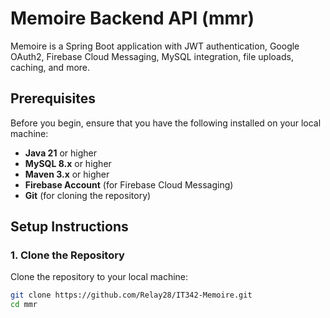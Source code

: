 # Memoire Backend API (mmr)

Memoire is a Spring Boot application with JWT authentication, Google OAuth2, Firebase Cloud Messaging, MySQL integration, file uploads, caching, and more.

## Prerequisites

Before you begin, ensure that you have the following installed on your local machine:

- **Java 21** or higher
- **MySQL 8.x** or higher
- **Maven 3.x** or higher
- **Firebase Account** (for Firebase Cloud Messaging)
- **Git** (for cloning the repository)

## Setup Instructions

### 1. Clone the Repository

Clone the repository to your local machine:

```bash
git clone https://github.com/Relay28/IT342-Memoire.git
cd mmr
